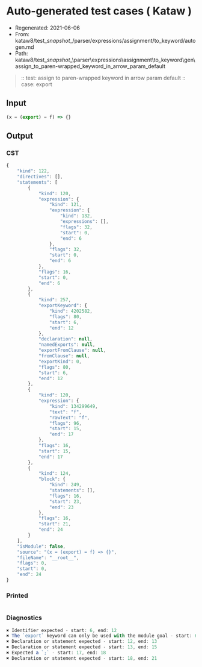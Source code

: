# Auto-generated test cases ( Kataw )
- Regenerated: 2021-06-06
- From: kataw8/test\__snapshot__/parser/expressions/assignment/to_keyword/autogen.md
- Path: kataw8/test\__snapshot__\parser\expressions\assignment\to_keyword\gen\assign_to_paren-wrapped_keyword_in_arrow_param_default
> :: test: assign to paren-wrapped keyword in arrow param default
> :: case: export
## Input

`````js
(x = (export) = f) => {}
`````
## Output

### CST

```javascript
{
    "kind": 122,
    "directives": [],
    "statements": [
        {
            "kind": 120,
            "expression": {
                "kind": 121,
                "expression": {
                    "kind": 132,
                    "expressions": [],
                    "flags": 32,
                    "start": 0,
                    "end": 6
                },
                "flags": 32,
                "start": 0,
                "end": 6
            },
            "flags": 16,
            "start": 0,
            "end": 6
        },
        {
            "kind": 257,
            "exportKeyword": {
                "kind": 4202582,
                "flags": 80,
                "start": 6,
                "end": 12
            },
            "declaration": null,
            "namedExports": null,
            "exportFromClause": null,
            "fromClause": null,
            "exportKind": 0,
            "flags": 80,
            "start": 6,
            "end": 12
        },
        {
            "kind": 120,
            "expression": {
                "kind": 134299649,
                "text": "f",
                "rawText": "f",
                "flags": 96,
                "start": 15,
                "end": 17
            },
            "flags": 16,
            "start": 15,
            "end": 17
        },
        {
            "kind": 124,
            "block": {
                "kind": 249,
                "statements": [],
                "flags": 16,
                "start": 23,
                "end": 23
            },
            "flags": 16,
            "start": 21,
            "end": 24
        }
    ],
    "isModule": false,
    "source": "(x = (export) = f) => {}",
    "fileName": "__root__",
    "flags": 0,
    "start": 0,
    "end": 24
}
```

### Printed

```javascript

```

### Diagnostics

```javascript
✖ Identifier expected - start: 6, end: 12
✖ The `export` keyword can only be used with the module goal - start: 6, end: 12
✖ Declaration or statement expected - start: 12, end: 13
✖ Declaration or statement expected - start: 13, end: 15
✖ Expected a `;` - start: 17, end: 18
✖ Declaration or statement expected - start: 18, end: 21

```

